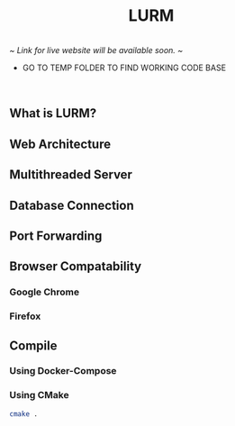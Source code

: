 <h1 align="center"><b>LURM</b></h1>
<br/>
<i>~ Link for live website will be available soon. ~</i>

- GO TO TEMP FOLDER TO FIND WORKING CODE BASE

<br/>

## What is LURM?

## Web Architecture

## Multithreaded Server

## Database Connection

## Port Forwarding

## Browser Compatability
### Google Chrome
### Firefox
	
## Compile

### Using Docker-Compose

### Using CMake
```bash
cmake .
```
